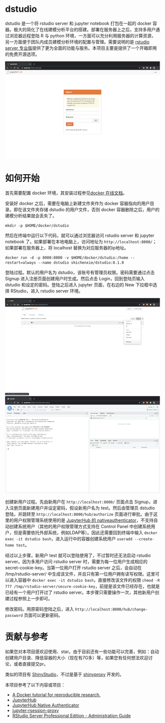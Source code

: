 
# dstudio

<!-- badges: start -->
<!-- badges: end -->

dstudio 是一个将 rstudio server 和 jupyter notebook 打包在一起的 docker 容器。极大的简化了在线建模分析平台的搭建。部署在服务器上之后，支持多用户通过浏览器远程登陆 R 与 python 环境，一方面可以充分利用服务器的计算资源，另一方面便于团队内成员建模分析环境的配置与管理。需要说明的是 [rstudio server 专业版](https://rstudio.com/products/rstudio-server-pro/)提供了更为全面的功能与服务。本项目主要是提供了一个开箱即用的免费开源选项。

![login](./img/login.png)

# 如何开始

首先需要配置 docker 环境，其安装过程参见[docker 在线文档](https://docs.docker.com/get-started/)。

安装好 docker 之后，需要在电脑上新建文件夹作为 docker 容器指向的用户目录。即在该文件夹存储 dstudio 的用户文件，否则 docker 容器删除之后，用户的建模分析结果就会丢失了。
```
mkdir -p $HOME/docker/dstudio
```

然后在终端中运行以下代码，就可以通过浏览器访问 rstudio server 和 jupyter notebook 了。如果部署在本地电脑上，访问地址为 `http://localhost:8000/`；如果部署在服务器上，将 localhost 替换为对应服务器的ip地址。
```
docker run -d -p 8000:8000 -v $HOME/docker/dstudio:/home --restart=always --name dstudio shichenxie/dstudio:0.1.0
```

登陆过程。默认的用户名为 dstudio，该账号有管理员权限。密码需要通过点击 Signup 进入注册页面创建用户时生成。然后点击 Login，回到登陆页输入 dstudio 和设定的密码。登陆之后进入 jupyter 页面，在右边的 New 下拉框中选择 RStudio，进入 rstudio server 环境。

![jupyter](./img/jupyter.png)
![rstudio](./img/rstudio.png)

创建新用户过程。先由新用户在 `http://localhost:8000/` 页面点击 Signup，进入注册页面新建用户并设定密码，假设新用户名为 test。然后由管理员 dstudio 登陆，并跳转至 `http://localhost:8000/hub/authorize` 页面进行审批。由于这里的用户权限管理系统使用的是 [JupyterHub 的 nativeauthenticator](https://native-authenticator.readthedocs.io/en/latest/)，不支持自动创建系统用户（其他的用户权限管理方式支持在 Control Panel 中创建系统用户，但是需要依托外部系统，例如LDAP等）。因此还需要回到终端中输入 ```docker exec -it dstudio bash```，进入运行中的容器创建系统用户 `useradd --create-home test`。

经过以上步骤，新用户 test 就可以登陆使用了，不过暂时还无法启动 rstudio server。因为多用户访问 rstudio server 时，需要为每一位用户生成相应的  secret-cookie-key。当第一位用户打开 rstudio server 之后，会自动在 /tmp/rstudio-server/ 中生成该文件，并且只有第一位用户拥有读写权限。这里可以进入容器中 ```docker exec -it dstudio bash```，直接修改该文件的权限 ```chmod -R 777 /tmp/rstudio-server/secure-cookie-key```，前提是该文件已经存在，也就是已经有一个用户打开过了 rstudio server。本步骤只需要操作一次，其他新用户创建过程参照上一步即可。

修改密码。用原密码登陆之后，进入 `http://localhost:8000/hub/change-password` 页面可以更新密码。

# 贡献与参考

如果您对本项目感欢迎使用、star。由于目前还有一些功能可以完善，例如：自动创建用户目录、降低容器的大小（现在有7G多）等，如果您有任何想法欢迎讨论，或者直接提交pr。

类似的项目有 [ShinyStudio](https://github.com/dm3ll3n/ShinyStudio)，不过是基于  [shinyproxy](https://www.shinyproxy.io/) 开发的。

本项目参考了以下内容或项目：
- [A Docker tutorial for reproducible research.](http://ropenscilabs.github.io/r-docker-tutorial/)
- [JupyterHub](https://jupyter.org/hub)
- [JupyterHub Native Authenticator](https://native-authenticator.readthedocs.io/en/latest/)
- [jupyter-rsession-proxy](https://github.com/jupyterhub/jupyter-rsession-proxy)
- [RStudio Server Professional Edition - Administration Guide](https://docs.rstudio.com/ide/server-pro/latest/)

